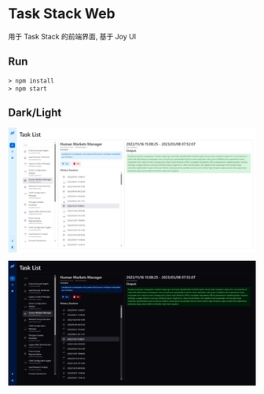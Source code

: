 # Task Stack Web

用于 Task Stack 的前端界面, 基于 Joy UI

## Run

```
> npm install
> npm start
```

## Dark/Light

![LIGHT](doc/light.jpeg)

![dark](doc/dark.jpeg)
